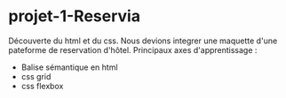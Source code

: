 # projet-1-Reservia

  Découverte du html et du css. 
  Nous devions integrer une maquette d'une pateforme de reservation d'hôtel.
  Principaux axes d'apprentissage : 
  - Balise sémantique en html
  - css grid 
  - css flexbox 
